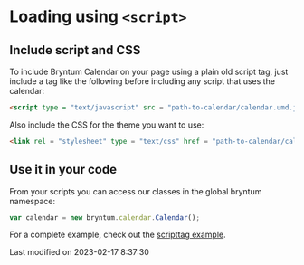 # Loading using `<script>`

## Include script and CSS

To include Bryntum Calendar on your page using a plain old script tag, just include a tag like the following before
including any script that uses the calendar:

```html
<script type = "text/javascript" src = "path-to-calendar/calendar.umd.js"></script>
```

Also include the CSS for the theme you want to use:

```html
<link rel = "stylesheet" type = "text/css" href = "path-to-calendar/calendar.[theme].css" data-bryntum-theme>
```

## Use it in your code

From your scripts you can access our classes in the global bryntum namespace:

```javascript
var calendar = new bryntum.calendar.Calendar();
```

For a complete example, check out the <a href="../examples/scripttag/" target="_blank">scripttag example</a>.



<p class="last-modified">Last modified on 2023-02-17 8:37:30</p>